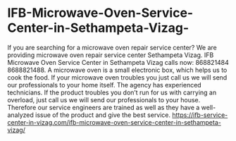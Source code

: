 # IFB-Microwave-Oven-Service-Center-in-Sethampeta-Vizag-
If you are searching for a microwave oven repair service center? We are providing microwave oven repair service center Sethampeta Vizag. IFB Microwave Oven Service Center in Sethampeta Vizag calls now: 868821484 8688821488.  A microwave oven is a small electronic box, which helps us to cook the food. If your microwave oven troubles you just call us we will send our professionals to your home itself. The agency has experienced technicians. If the product troubles you don’t run for us with carrying an overload, just call us we will send our professionals to your house. Therefore our service engineers are trained as well as they have a well-analyzed issue of the product and give the best service.  https://ifb-service-center-in-vizag.com/ifb-microwave-oven-service-center-in-sethampeta-vizag/
